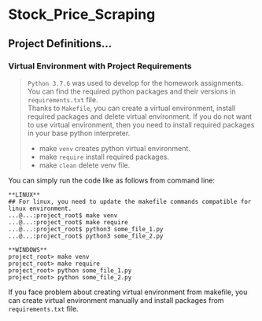# Stock_Price_Scraping 

## Project Definitions...


### Virtual Environment with Project Requirements
> ``Python 3.7.6`` was used to develop for the homework assignments.\
> You can find the required python packages and their versions in ``requirements.txt`` file.\
> Thanks to ``Makefile``, you can create a virtual environment, install required packages and delete virtual environment.
> If you do not want to use virtual environment, then you need to install required packages in your base python interpreter.
> * make ``venv`` creates python virtual environment.
> * make ``require`` install required packages.
> * make ``clean`` delete venv file.

You can simply run the code like as follows from command line:
```console
**LINUX**
## For linux, you need to update the makefile commands compatible for linux environment.
...@...:project_root$ make venv
...@...:project_root$ make require
...@...:project_root$ python3 some_file_1.py
...@...:project_root$ python3 some_file_2.py

**WINDOWS**
project_root> make venv
project_root> make require
project_root> python some_file_1.py
project_root> python some_file_2.py
```
If you face problem about creating virtual environment from makefile, you can create virtual environment manually and
install packages from ``requirements.txt`` file.
